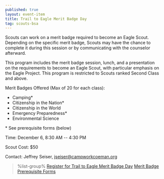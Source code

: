 ```yaml
---
published: true
layout: event-item
title: Trail to Eagle Merit Badge Day
tag: scouts-bsa
---
```


Scouts can work on a merit badge required to become an Eagle Scout. Depending on the specific merit badge, Scouts may have the chance to complete it during this session or by communicating with the counselor afterward.

This program includes the merit badge session, lunch, and a presentation on the requirements to become an Eagle Scout, with particular emphasis on the Eagle Project. This program is restricted to Scouts ranked Second Class and above.

Merit Badges Offered (Max of 20 for each class):

- Camping*
- Citizenship in the Nation*
- Citizenship in the World
- Emergency Preparedness*
- Environmental Science

\* See prerequisite forms (below)

Time: December 6, 8:30 AM -- 4:30 PM

Scout Cost: $50

Contact: Jeffrey Seiser, [jseiser@campworkcoeman.org](mailto:jseiser@campworkcoeman.org)

> %list-group%
> <a href="https://scoutingevent.com/066-102225" class="list-group-item">Register for Trail to Eagle Merit Badge Day</a>
> <a href="{{ site.url }}/pdf/2025/2025-cw-t2e-weekend-prereqs.pdf" class="list-group-item">Merit Badge Prerequisite Forms</a>
